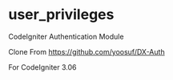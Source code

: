 # user_privileges
CodeIgniter Authentication Module

Clone From https://github.com/yoosuf/DX-Auth

For CodeIgniter 3.06 
